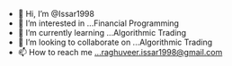 - 👋 Hi, I’m @Issar1998
- 👀 I’m interested in ...Financial Programming  
- 🌱 I’m currently learning ...Algorithmic Trading
- 💞️ I’m looking to collaborate on ...Algorithmic Trading
- 📫 How to reach me ...raghuveer.issar1998@gmail.com

<!---
Issar1998/Issar1998 is a ✨ special ✨ repository because its `README.md` (this file) appears on your GitHub profile.
You can click the Preview link to take a look at your changes.
--->
